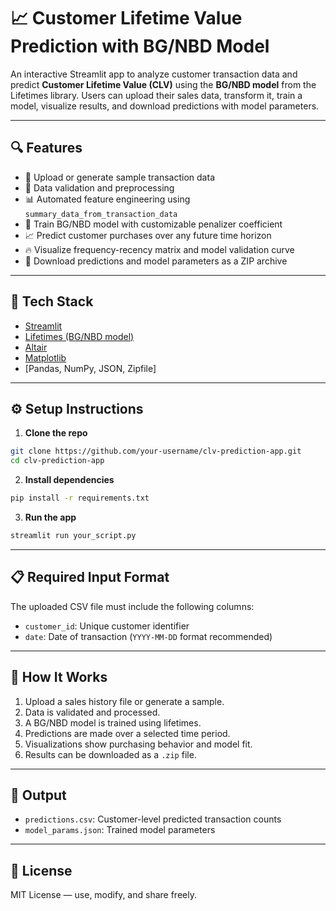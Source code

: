 
# 📈 Customer Lifetime Value Prediction with BG/NBD Model

An interactive Streamlit app to analyze customer transaction data and predict **Customer Lifetime Value (CLV)** using the **BG/NBD model** from the Lifetimes library. Users can upload their sales data, transform it, train a model, visualize results, and download predictions with model parameters.

---

## 🔍 Features

- 📁 Upload or generate sample transaction data
- 🧼 Data validation and preprocessing
- 📊 Automated feature engineering using `summary_data_from_transaction_data`
- 🤖 Train BG/NBD model with customizable penalizer coefficient
- 📈 Predict customer purchases over any future time horizon
- 🔥 Visualize frequency-recency matrix and model validation curve
- 💾 Download predictions and model parameters as a ZIP archive

---

## 🧱 Tech Stack

- [Streamlit](https://streamlit.io/)
- [Lifetimes (BG/NBD model)](https://github.com/CamDavidsonPilon/lifetimes)
- [Altair](https://altair-viz.github.io/)
- [Matplotlib](https://matplotlib.org/)
- [Pandas, NumPy, JSON, Zipfile]

---

## ⚙️ Setup Instructions

1. **Clone the repo**

```bash
git clone https://github.com/your-username/clv-prediction-app.git
cd clv-prediction-app
```

2. **Install dependencies**

```bash
pip install -r requirements.txt
```

3. **Run the app**

```bash
streamlit run your_script.py
```

---

## 📋 Required Input Format

The uploaded CSV file must include the following columns:

- `customer_id`: Unique customer identifier
- `date`: Date of transaction (`YYYY-MM-DD` format recommended)

---

## 🧪 How It Works

1. Upload a sales history file or generate a sample.
2. Data is validated and processed.
3. A BG/NBD model is trained using lifetimes.
4. Predictions are made over a selected time period.
5. Visualizations show purchasing behavior and model fit.
6. Results can be downloaded as a `.zip` file.

---

## 📁 Output

- `predictions.csv`: Customer-level predicted transaction counts
- `model_params.json`: Trained model parameters

---

## 📄 License

MIT License — use, modify, and share freely.


